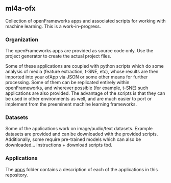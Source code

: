 ## ml4a-ofx

Collection of openFrameworks apps and associated scripts for working with machine learning. This is a work-in-progress.

### Organization

The openFrameworks apps are provided as source code only. Use the project generator to create the actual project files. 

Some of these applications are coupled with python scripts which do some analysis of media (feature extraction, t-SNE, etc), whose results are then imported into your ofApp via JSON or some other means for further processing. Some of them can be replicated entirely within openFrameworks, and wherever possible (for example, t-SNE) such applications are also provided. The advantage of the scripts is that they can be used in other environments as well, and are much easier to port or implement from the preeminent machine learning frameworks. 

### Datasets

Some of the applications work on image/audio/text datasets. Example datasets are provided and can be downloaded with the provided scripts. Additionally, some require pre-trained models which can also be downloaded... instructions + download scripts tbd.

### Applications

The [apps](https://github.com/ml4a/ml4a-ofx/tree/master/apps) folder contains a description of each of the applications in this repository.